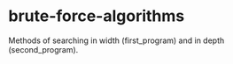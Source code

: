 # brute-force-algorithms
Methods of searching in width (first_program) and in depth (second_program).
